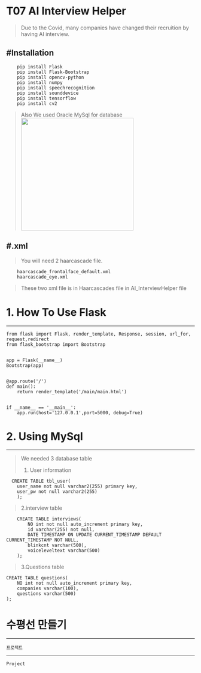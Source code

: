 # T07 AI Interview Helper
> Due to the Covid, many companies have changed their recruition by having AI interview.  

## #Installation

```
    pip install Flask 
    pip install Flask-Bootstrap
    pip install opencv-python
    pip install numpy
    pip install speechrecognition
    pip install sounddevice
    pip install tensorflow
    pip install cv2
```
> Also We used Oracle MySql for database 
    <img src="https://user-images.githubusercontent.com/93374409/144154665-89458a8b-9ff9-4299-9117-794a5d3d0d06.png" width="300" height="auto">
    
    
    
## #.xml
> You will need 2 haarcascade file. 
```
    haarcascade_frontalface_default.xml
    haarcascade_eye.xml
```
> These two xml file is in Haarcascades file in AI_InterviewHelper file 
    


# 1. How To Use Flask
---- 
~~~
from flask import Flask, render_template, Response, session, url_for, request,redirect
from flask_bootstrap import Bootstrap


app = Flask(__name__)
Bootstrap(app)


@app.route('/')
def main():
    return render_template('/main/main.html')


if __name__ == '__main__':
    app.run(host='127.0.0.1',port=5000, debug=True)
~~~


# 2. Using MySql 
---
>We needed 3 database table
>1. User information 
```
  CREATE TABLE tbl_user(
    user_name not null varchar2(255) primary key,
    user_pw not null varchar2(255) 
    );
```

>2.interview table
```    
    CREATE TABLE interviews(
        NO int not null auto_increment primary key,
        id varchar(255) not null,
        DATE TIMESTAMP ON UPDATE CURRENT_TIMESTAMP DEFAULT CURRENT_TIMESTAMP NOT NULL,
        blinkcnt varchar(500),
        voiceleveltext varchar(500)
    );
```

>3.Questions table

    CREATE TABLE questions(
        NO int not null auto_increment primary key,
        companies varchar(100),
        questions varchar(500)
    );



# 수평선 만들기

---

    프로젝트

---

    Project
